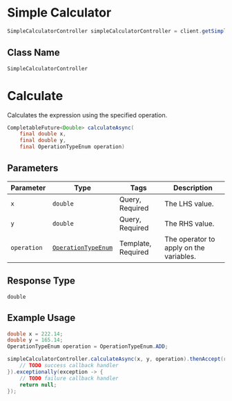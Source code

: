 # Simple Calculator

```java
SimpleCalculatorController simpleCalculatorController = client.getSimpleCalculatorController();
```

## Class Name

`SimpleCalculatorController`


# Calculate

Calculates the expression using the specified operation.

```java
CompletableFuture<Double> calculateAsync(
    final double x,
    final double y,
    final OperationTypeEnum operation)
```

## Parameters

| Parameter | Type | Tags | Description |
|  --- | --- | --- | --- |
| `x` | `double` | Query, Required | The LHS value. |
| `y` | `double` | Query, Required | The RHS value. |
| `operation` | [`OperationTypeEnum`](../../doc/models/operation-type-enum.md) | Template, Required | The operator to apply on the variables. |

## Response Type

`double`

## Example Usage

```java
double x = 222.14;
double y = 165.14;
OperationTypeEnum operation = OperationTypeEnum.ADD;

simpleCalculatorController.calculateAsync(x, y, operation).thenAccept(result -> {
    // TODO success callback handler
}).exceptionally(exception -> {
    // TODO failure callback handler
    return null;
});
```

